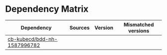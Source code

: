 # Dependency Matrix

Dependency | Sources | Version | Mismatched versions
---------- | ------- | ------- | -------------------
[cb-kubecd/bdd-nh-1587996782](https://github.com/cb-kubecd/bdd-nh-1587996782.git) |  | []() | 
